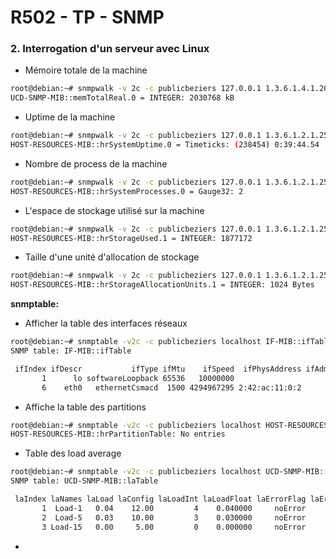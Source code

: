 # R502 - TP - SNMP #

### 2. Interrogation d'un serveur avec Linux ###

- Mémoire totale de la machine
```bash
root@debian:~# snmpwalk -v 2c -c publicbeziers 127.0.0.1 1.3.6.1.4.1.2021.4.5
UCD-SNMP-MIB::memTotalReal.0 = INTEGER: 2030768 kB
```

- Uptime de la machine
```bash
root@debian:~# snmpwalk -v 2c -c publicbeziers 127.0.0.1 1.3.6.1.2.1.25.1.1
HOST-RESOURCES-MIB::hrSystemUptime.0 = Timeticks: (238454) 0:39:44.54
```

- Nombre de process de la machine
```bash
root@debian:~# snmpwalk -v 2c -c publicbeziers 127.0.0.1 1.3.6.1.2.1.25.1.6
HOST-RESOURCES-MIB::hrSystemProcesses.0 = Gauge32: 2
```

- L'espace de stockage utilisé sur la machine
```bash
root@debian:~# snmpwalk -v 2c -c publicbeziers 127.0.0.1 1.3.6.1.2.1.25.2.3.1.6.1
HOST-RESOURCES-MIB::hrStorageUsed.1 = INTEGER: 1877172
```

- Taille d'une unité d'allocation de stockage
```bash
root@debian:~# snmpwalk -v 2c -c publicbeziers 127.0.0.1 1.3.6.1.2.1.25.2.3.1.4.1
HOST-RESOURCES-MIB::hrStorageAllocationUnits.1 = INTEGER: 1024 Bytes
```

__snmptable:__  

- Afficher la table des interfaces réseaux
```bash
root@debian:~# snmptable -v2c -c publicbeziers localhost IF-MIB::ifTable
SNMP table: IF-MIB::ifTable

 ifIndex ifDescr           ifType ifMtu    ifSpeed  ifPhysAddress ifAdminStatus ifOperStatus ifLastChange ifInOctets ifInUcastPkts ifInNUcastPkts ifInDiscards ifInErrors ifInUnknownProtos ifOutOctets ifOutUcastPkts ifOutNUcastPkts ifOutDiscards ifOutErrors ifOutQLen              ifSpecific
       1      lo softwareLoopback 65536   10000000                           up           up 0:0:00:00.00       1720             8              0            0          0                 0        1720              8               0             0           0         0 SNMPv2-SMI::zeroDotZero
       6    eth0   ethernetCsmacd  1500 4294967295 2:42:ac:11:0:2            up           up 0:0:00:00.00     712400          7245              0            0          0                 0      749757           7228               0             0           0         0 SNMPv2-SMI::zeroDotZero
```

- Affiche la table des partitions
```bash
root@debian:~# snmptable -v2c -c publicbeziers localhost HOST-RESOURCES-MIB::hrPartitionTable
HOST-RESOURCES-MIB::hrPartitionTable: No entries
```

- Table des load average
```bash
root@debian:~# snmptable -v2c -c publicbeziers localhost UCD-SNMP-MIB::laTable
SNMP table: UCD-SNMP-MIB::laTable

 laIndex laNames laLoad laConfig laLoadInt laLoadFloat laErrorFlag laErrMessage
       1  Load-1   0.04    12.00         4    0.040000     noError
       2  Load-5   0.03    10.00         3    0.030000     noError
       3 Load-15   0.00     5.00         0    0.000000     noError
```

-


